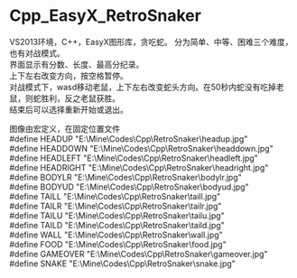 # Cpp_EasyX_RetroSnaker
VS2013环境，C++，EasyX图形库，贪吃蛇。
分为简单、中等、困难三个难度，也有对战模式。  
界面显示有分数、长度、最高分纪录。  
上下左右改变方向，按空格暂停。  
对战模式下，wasd移动老鼠，上下左右改变蛇头方向。在50秒内蛇没有吃掉老鼠，则蛇胜利，反之老鼠获胜。  
结束后可以选择重新开始或退出。

图像由宏定义，在固定位置文件  
#define HEADUP    "E:\\Mine\\Codes\\Cpp\\RetroSnaker\\headup.jpg"  
#define HEADDOWN  "E:\\Mine\\Codes\\Cpp\\RetroSnaker\\headdown.jpg"  
#define HEADLEFT  "E:\\Mine\\Codes\\Cpp\\RetroSnaker\\headleft.jpg"  
#define HEADRIGHT "E:\\Mine\\Codes\\Cpp\\RetroSnaker\\headright.jpg"  
#define BODYLR "E:\\Mine\\Codes\\Cpp\\RetroSnaker\\bodylr.jpg"  
#define BODYUD "E:\\Mine\\Codes\\Cpp\\RetroSnaker\\bodyud.jpg"  
#define TAILL "E:\\Mine\\Codes\\Cpp\\RetroSnaker\\taill.jpg"  
#define TAILR "E:\\Mine\\Codes\\Cpp\\RetroSnaker\\tailr.jpg"  
#define TAILU "E:\\Mine\\Codes\\Cpp\\RetroSnaker\\tailu.jpg"  
#define TAILD "E:\\Mine\\Codes\\Cpp\\RetroSnaker\\taild.jpg"  
#define WALL "E:\\Mine\\Codes\\Cpp\\RetroSnaker\\wall.jpg"  
#define FOOD "E:\\Mine\\Codes\\Cpp\\RetroSnaker\\food.jpg"  
#define GAMEOVER "E:\\Mine\\Codes\\Cpp\\RetroSnaker\\gameover.jpg"  
#define SNAKE "E:\\Mine\\Codes\\Cpp\\RetroSnaker\\snake.jpg"  

